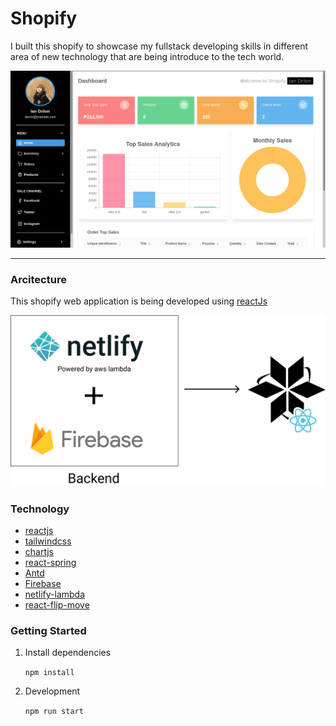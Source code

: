 # Shopify

I built this shopify to showcase my fullstack developing skills in different area of new technology that are
being introduce to the tech world.

![demo](https://github.com/zneret03/Shopify/blob/development/src/static/dashboard.png)

---

### Arcitecture

This shopify web application is being developed using [reactJs](https://reactjs.org/)

![demo](https://github.com/zneret03/Shopify/blob/development/src/static/architecture.png)

### Technology

- [reactjs](https://reactjs.org/)
- [tailwindcss](https://tailwindcss.com/)
- [chartjs](https://www.chartjs.org/)
- [react-spring](https://www.react-spring.io/)
- [Antd](https://ant.design/)
- [Firebase](https://firebase.google.com/)
- [netlify-lambda](https://www.netlify.com/products/functions/)
- [react-flip-move](https://github.com/joshwcomeau/react-flip-move)

### Getting Started

1. Install dependencies

   `npm install`

2. Development

   `npm run start`
